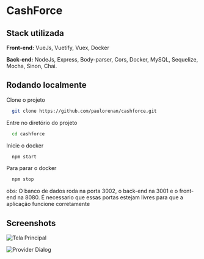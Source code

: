 # CashForce

## Stack utilizada

**Front-end:** VueJs, Vuetify, Vuex, Docker

**Back-end:** NodeJs, Express, Body-parser, Cors, Docker, MySQL, Sequelize, Mocha, Sinon, Chai.


## Rodando localmente

Clone o projeto

```bash
  git clone https://github.com/paulorenan/cashforce.git
```

Entre no diretório do projeto

```bash
  cd cashforce
```

Inicie o docker

```bash
  npm start
```

Para parar o docker

```bash
  npm stop
```
obs:
O banco de dados roda na porta 3002, o back-end na 3001 e o front-end na 8080. É necessario que essas portas estejam livres para que a aplicação funcione corretamente

## Screenshots

![Tela Principal](https://i.imgur.com/q4ArDB8.png)

![Provider Dialog](https://i.imgur.com/HgoQilr.png)
